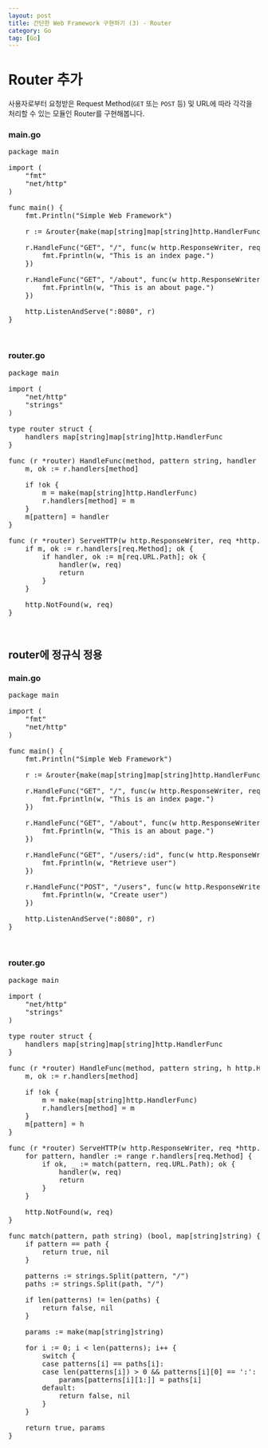 ```yaml
---
layout: post
title: 간단한 Web Framework 구현하기 (3) - Router
category: Go
tag: [Go]
---
```

# Router 추가

사용자로부터 요청받은 Request Method(`GET` 또는 `POST` 등) 및 URL에 따라 각각을 처리할 수 있는 모듈인 Router를 구현해봅니다.

### main.go

<pre class="prettyprint">
package main

import (
	"fmt"
	"net/http"
)

func main() {
	fmt.Println("Simple Web Framework")

	r := &router{make(map[string]map[string]http.HandlerFunc)}

	r.HandleFunc("GET", "/", func(w http.ResponseWriter, req *http.Request) {
		fmt.Fprintln(w, "This is an index page.")
	})

	r.HandleFunc("GET", "/about", func(w http.ResponseWriter, req *http.Request) {
		fmt.Fprintln(w, "This is an about page.")
	})

	http.ListenAndServe(":8080", r)
}
</pre>

<br>

### router.go

<pre class="prettyprint">
package main

import (
	"net/http"
	"strings"
)

type router struct {
	handlers map[string]map[string]http.HandlerFunc
}

func (r *router) HandleFunc(method, pattern string, handler http.HandlerFunc) {
	m, ok := r.handlers[method]

	if !ok {
		m = make(map[string]http.HandlerFunc)
		r.handlers[method] = m
	}
	m[pattern] = handler
}

func (r *router) ServeHTTP(w http.ResponseWriter, req *http.Request) {
	if m, ok := r.handlers[req.Method]; ok {
		if handler, ok := m[req.URL.Path]; ok {
			handler(w, req)
			return
		}
	}

	http.NotFound(w, req)
}
</pre>

<br>

## router에 정규식 정용

### main.go

<pre class="prettyprint">
package main

import (
	"fmt"
	"net/http"
)

func main() {
	fmt.Println("Simple Web Framework")

	r := &router{make(map[string]map[string]http.HandlerFunc)}

	r.HandleFunc("GET", "/", func(w http.ResponseWriter, req *http.Request) {
		fmt.Fprintln(w, "This is an index page.")
	})

	r.HandleFunc("GET", "/about", func(w http.ResponseWriter, req *http.Request) {
		fmt.Fprintln(w, "This is an about page.")
	})

	r.HandleFunc("GET", "/users/:id", func(w http.ResponseWriter, req *http.Request) {
		fmt.Fprintln(w, "Retrieve user")
	})

	r.HandleFunc("POST", "/users", func(w http.ResponseWriter, req *http.Request) {
		fmt.Fprintln(w, "Create user")
	})

	http.ListenAndServe(":8080", r)
}
</pre>

<br>

### router.go

<pre class="prettyprint">
package main

import (
	"net/http"
	"strings"
)

type router struct {
	handlers map[string]map[string]http.HandlerFunc
}

func (r *router) HandleFunc(method, pattern string, h http.HandlerFunc) {
	m, ok := r.handlers[method]

	if !ok {
		m = make(map[string]http.HandlerFunc)
		r.handlers[method] = m
	}
	m[pattern] = h
}

func (r *router) ServeHTTP(w http.ResponseWriter, req *http.Request) {
	for pattern, handler := range r.handlers[req.Method] {
		if ok, _ := match(pattern, req.URL.Path); ok {
			handler(w, req)
			return
		}
	}

	http.NotFound(w, req)
}

func match(pattern, path string) (bool, map[string]string) {
	if pattern == path {
		return true, nil
	}

	patterns := strings.Split(pattern, "/")
	paths := strings.Split(path, "/")

	if len(patterns) != len(paths) {
		return false, nil
	}

	params := make(map[string]string)

	for i := 0; i < len(patterns); i++ {
		switch {
		case patterns[i] == paths[i]:
		case len(patterns[i]) > 0 && patterns[i][0] == ':':
			params[patterns[i][1:]] = paths[i]
		default:
			return false, nil
		}
	}

	return true, params
}
</pre>